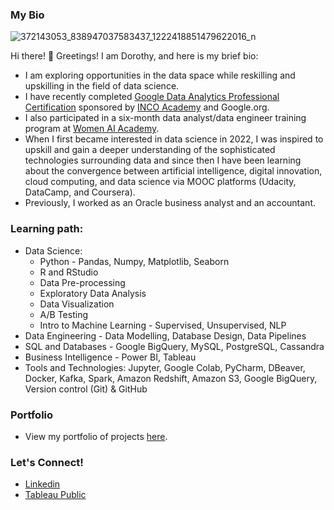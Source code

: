 ### My Bio
![372143053_838947037583437_1222418851479622016_n](https://github.com/DSKunth/DSKunth/assets/98457852/93b69805-e440-49dc-a769-5d023c4cdc27)


Hi there! 👋 Greetings! I am Dorothy, and here is my brief bio:
- I am exploring opportunities in the data space while reskilling and upskilling in the field of data science. 
- I have recently completed [Google Data Analytics Professional Certification](https://www.coursera.org/professional-certificates/google-data-analytics) sponsored by [INCO Academy](https://incoacademy.de/en/programs/67) and Google.org.
- I also participated in a six-month data analyst/data engineer training program at [Women AI Academy](https://www.womenaiacademy.com/).
- When I first became interested in data science in 2022, I was inspired to upskill and gain a deeper understanding of the sophisticated technologies surrounding data and since then I have been learning about the convergence between artificial intelligence, digital innovation, cloud computing, and data science via MOOC platforms (Udacity, DataCamp, and Coursera).
- Previously, I worked as an Oracle business analyst and an accountant.

### Learning path:
  - Data Science:
      - Python - Pandas, Numpy, Matplotlib, Seaborn
      - R and RStudio
      - Data Pre-processing
      - Exploratory Data Analysis
      - Data Visualization
      - A/B Testing
      - Intro to Machine Learning - Supervised, Unsupervised, NLP
  - Data Engineering - Data Modelling, Database Design, Data Pipelines
  - SQL and Databases - Google BigQuery, MySQL, PostgreSQL, Cassandra
  - Business Intelligence - Power BI, Tableau
  - Tools and Technologies: Jupyter, Google Colab, PyCharm, DBeaver, Docker, Kafka, Spark, Amazon Redshift, Amazon S3, Google BigQuery, Version control (Git) & GitHub

  ### Portfolio
  - View my portfolio of projects [here](https://github.com/DSKunth/Project-Portfolio).

  ### Let's Connect!
  - [Linkedin](https://www.linkedin.com/in/dkunth/)
  - [Tableau Public](https://public.tableau.com/app/profile/dorothy.kunth)

  
